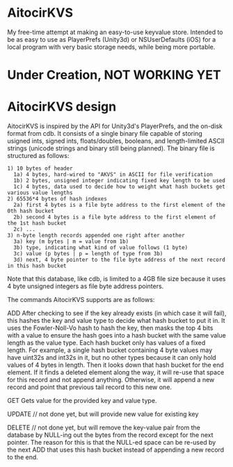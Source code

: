 # AitocirKVS
My free-time attempt at making an easy-to-use keyvalue store. Intended to be as easy to use as PlayerPrefs (Unity3d) or NSUserDefaults (iOS) for a local program with very basic storage needs, while being more portable.

# Under Creation, NOT WORKING YET


# AitocirKVS design

AitocirKVS is inspired by the API for Unity3d's PlayerPrefs, and the on-disk format from cdb. It consists of a single binary file capable of storing usigned ints, signed ints, floats/doubles, booleans, and length-limited ASCII strings (unicode strings and binary still being planned). The binary file is structured as follows:

    1) 10 bytes of header
      1a) 4 bytes, hard-wired to "AKVS" in ASCII for file verification
      1b) 2 bytes, unsigned integer indicating fixed key length to be used
      1c) 4 bytes, data used to decide how to weight what hash buckets get various value lengths
    2) 65536*4 bytes of hash indexes
      2a) first 4 bytes is a file byte address to the first element of the 0th hash bucket
      2b) second 4 bytes is a file byte address to the first element of the 1st hash bucket
      2c) ...
    3) n-byte length records appended one right after another
      3a) key (m bytes | m = value from 1b)
      3b) type, indicating what kind of value follows (1 byte)
      3c) value (p bytes | p = length of type from 3b)
      3d) next, 4 byte pointer to the file byte address of the next record in this hash bucket
      
Note that this database, like cdb, is limited to a 4GB file size because it uses 4 byte unsigned integers as file byte address pointers. 

The commands AitocirKVS supports are as follows:

  ADD
    After checking to see if the key already exists (in which case it will fail), this hashes the key and value type to decide what hash bucket to put it in. It uses the Fowler-Noll-Vo hash to hash the key, then masks the top 4 bits with a value to ensure the hash goes into a hash bucket with the same value length as the value type. Each hash bucket only has values of a fixed length. For example, a single hash bucket containing 4 byte values may have uint32s and int32s in it, but no other types because it can only hold values of 4 bytes in length. Then it looks down that hash bucket for the end element. If it finds a deleted element along the way, it will re-use that space for this record and not append anything. Otherwise, it will append a new record and point that previous tail record to this new one.
    
  GET
    Gets value for the provided key and value type.
    
  UPDATE
    // not done yet, but will provide new value for existing key
    
  DELETE
    // not done yet, but will remove the key-value pair from the database by NULL-ing out the bytes from the record except for the next pointer. The reason for this is that the NULL-ed space can be re-used by the next ADD that uses this hash bucket instead of appending a new record to the end.
